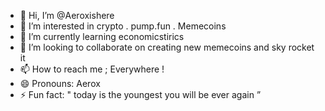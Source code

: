 - 👋 Hi, I’m @Aeroxishere
- 👀 I’m interested in crypto . pump.fun . Memecoins
- 🌱 I’m currently learning economicstirics 
- 💞️ I’m looking to collaborate on creating new memecoins and sky rocket it
- 📫 How to reach me ; Everywhere !
- 😄 Pronouns: Aerox
- ⚡ Fun fact: " today is the youngest you will be ever again ”


<!---
Aeroxishere/Aeroxishere is a ✨ special ✨ repository because its `README.md` (this file) appears on your GitHub profile.
You can click the Preview link to take a look at your changes.
--->
